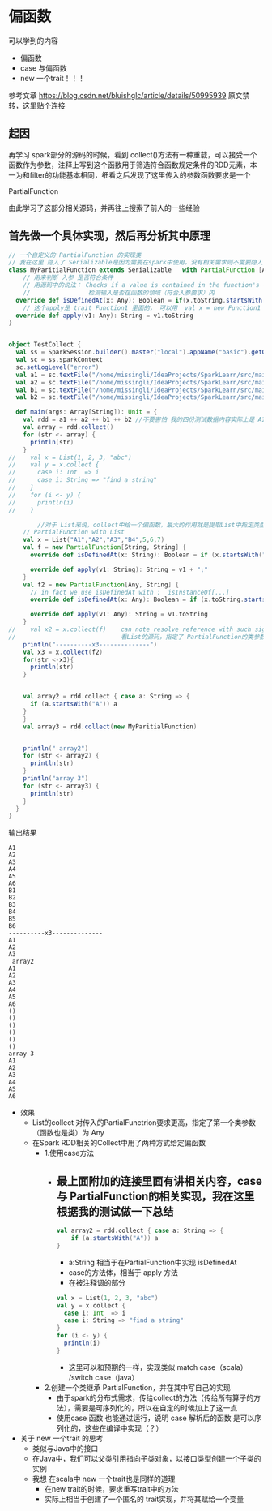 # 偏函数

可以学到的内容
- 偏函数
- case 与偏函数
- new 一个trait！！！

参考文章 https://blog.csdn.net/bluishglc/article/details/50995939 原文禁转，这里贴个连接

## 起因

再学习 spark部分的源码的时候，看到 collect()方法有一种重载，可以接受一个函数作为参数，注释上写到这个函数用于筛选符合函数规定条件的RDD元素，本一为和filter的功能基本相同，细看之后发现了这里传入的参数函数要求是一个

PartialFunction

由此学习了这部分相关源码，并再往上搜索了前人的一些经验

## 首先做一个具体实现，然后再分析其中原理

```scala
// 一个自定义的 PartialFunction 的实现类
// 我在这里 隐入了 Serializable是因为需要在spark中使用，没有相关需求则不需要隐入
class MyParitialFunction extends Serializable   with PartialFunction [Any,String]{
    // 用来判断 入参 是否符合条件
    // 用源码中的说法： Checks if a value is contained in the function's domain.
    //                检测输入是否在函数的领域（符合入参要求）内
  override def isDefinedAt(x: Any): Boolean = if(x.toString.startsWith("A")) true else false
    // 这个apply是 trait Function1 里面的， 可以用  val x = new Function1 然后点进去看一下源码
  override def apply(v1: Any): String = v1.toString
}


object TestCollect {
  val ss = SparkSession.builder().master("local").appName("basic").getOrCreate()
  val sc = ss.sparkContext
  sc.setLogLevel("error")
  val a1 = sc.textFile("/home/missingli/IdeaProjects/SparkLearn/src/main/resources/sparkzip1.txt")
  val a2 = sc.textFile("/home/missingli/IdeaProjects/SparkLearn/src/main/resources/sparkzip2.txt")
  val b1 = sc.textFile("/home/missingli/IdeaProjects/SparkLearn/src/main/resources/sparkzip3.txt")
  val b2 = sc.textFile("/home/missingli/IdeaProjects/SparkLearn/src/main/resources/sparkzip4.txt")

  def main(args: Array[String]): Unit = {
    val rdd = a1 ++ a2 ++ b1 ++ b2 //不要害怕 我的四份测试数据内容实际上是 A1～A6 ，B1～B6 ，因为偷懒直接用的其他测试的数据
    val array = rdd.collect()
    for (str <- array) {
      println(str)
    }
//    val x = List(1, 2, 3, "abc")
//    val y = x.collect {
//      case i: Int  => i
//      case i: String => "find a string"
//    }
//    for (i <- y) {
//      println(i)
//    }

        //对于 List来说，collect中给一个偏函数，最大的作用就是提取List中指定类型的内容，不过我既然能够灵活使用，我就所变做了一点小业务
    // PartialFunction with List
    val x = List("A1","A2","A3","B4",5,6,7)
    val f = new PartialFunction[String, String] {
      override def isDefinedAt(x: String): Boolean = if (x.startsWith("A")) true else false

      override def apply(v1: String): String = v1 + ";"
    }
    val f2 = new PartialFunction[Any, String] {
      // in fact we use isDefinedAt with :  isInstanceOf[...]
      override def isDefinedAt(x: Any): Boolean = if (x.toString.startsWith("A")) true else false

      override def apply(v1: Any): String = v1.toString
    }
//    val x2 = x.collect(f)    can note resolve reference with such signature
//                             看List的源码，指定了 PartialFunction的类参数类型
    println("----------x3--------------")
    val x3 = x.collect(f2)
    for(str <-x3){
      println(str)
    }


    val array2 = rdd.collect { case a: String => {
      if (a.startsWith("A")) a
    }
    }
    val array3 = rdd.collect(new MyParitialFunction)


    println(" array2")
    for (str <- array2) {
      println(str)
    }
    println("array 3")
    for (str <- array3) {
      println(str)
    }
  }
}
```

输出结果

```note
A1
A2
A3
A4
A5
A6
B1
B2
B3
B4
B5
B6
----------x3--------------
A1
A2
A3
 array2
A1
A2
A3
A4
A5
A6
()
()
()
()
()
()
array 3
A1
A2
A3
A4
A5
A6
```

- 效果
  - List的collect 对传入的PartialFunctrion要求更高，指定了第一个类参数（函数也是类）为 Any
  - 在Spark RDD相关的Collect中用了两种方式给定偏函数
    - 1.使用case方法
      - 最上面附加的连接里面有讲相关内容，case 与 PartialFunction的相关实现，我在这里根据我的测试做一下总结
        - 

        ```scala
        val array2 = rdd.collect { case a: String => {
            if (a.startsWith("A")) a
        }
        ```
        - a:String 相当于在PartialFunction中实现 isDefinedAt
        - case的方法体，相当于 apply 方法
        - 在被注释调的部分
        ```scala
        val x = List(1, 2, 3, "abc")
        val y = x.collect {
          case i: Int  => i
          case i: String => "find a string"
        }
        for (i <- y) {
          println(i)
        }
        ```
        - 这里可以和预期的一样，实现类似 match case（scala） /switch case（java）
    - 2.创建一个类继承 PartialFunction，并在其中写自己的实现
      - 由于spark的分布式需求，传给collect的方法（传给所有算子的方法），需要是可序列化的，所以在自定的时候加上了这一点
      - 使用case 函数 也能通过运行，说明 case 解析后的函数 是可以序列化的，这些在编译中实现（？）
- 关于 new 一个trait 的思考
  -  类似与Java中的接口
    - 在Java中，我们可以父类引用指向子类对象，以接口类型创建一个子类的实例
  - 我想 在scala中 new 一个trait也是同样的道理
    - 在new trait的时候，要求重写trait中的方法
    - 实际上相当于创建了一个匿名的 trait实现，并将其赋给一个变量